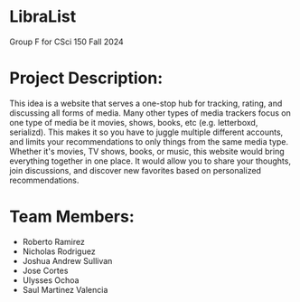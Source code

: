 # LibraList
Group F for CSci 150 Fall 2024

# Project Description:
	
This idea is a website that serves a one-stop hub for tracking, rating, and discussing all forms of media. Many other types of media trackers focus on one type of media be it movies, shows, books, etc (e.g. letterboxd, serializd). This makes it so you have to juggle multiple different accounts, and limits your recommendations to only things from the same media type. Whether it's movies, TV shows, books, or music, this website would bring everything together in one place. It would allow you to share your thoughts, join discussions, and discover new favorites based on personalized recommendations.

# Team Members:

- Roberto Ramirez
- Nicholas Rodriguez
- Joshua Andrew Sullivan
- Jose Cortes
- Ulysses Ochoa
- Saul Martinez Valencia
